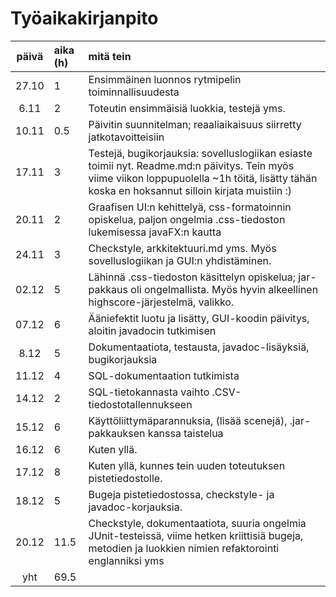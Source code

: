 # Työaikakirjanpito
| päivä | aika (h) | mitä tein  |
| :----:|:-----| :-----|
| 27.10 | 1    | Ensimmäinen luonnos rytmipelin toiminnallisuudesta |
| 6.11  | 2    | Toteutin ensimmäisiä luokkia, testejä yms.         |
| 10.11 | 0.5  | Päivitin suunnitelman; reaaliaikaisuus siirretty jatkotavoitteisiin |
| 17.11 | 3    | Testejä, bugikorjauksia: sovelluslogiikan esiaste toimii nyt. Readme.md:n päivitys. Tein myös viime viikon loppupuolella ~1h töitä, lisätty tähän koska en hoksannut silloin kirjata muistiin :)   |
| 20.11 | 2    | Graafisen UI:n kehittelyä, css-formatoinnin opiskelua, paljon ongelmia .css-tiedoston lukemisessa javaFX:n kautta|
| 24.11 | 3    | Checkstyle, arkkitektuuri.md yms. Myös sovelluslogiikan ja GUI:n yhdistäminen.   |
| 02.12 | 5     | Lähinnä .css-tiedoston käsittelyn opiskelua; jar-pakkaus oli ongelmallista. Myös hyvin alkeellinen highscore-järjestelmä, valikko.   |
|  07.12| 6    | Ääniefektit luotu ja lisätty, GUI-koodin päivitys, aloitin javadocin tutkimisen    |
| 8.12  | 5     | Dokumentaatiota, testausta, javadoc-lisäyksiä, bugikorjauksia   |
|  11.12     |  4    | SQL-dokumentaation tutkimista   |
|  14.12     |   2   | SQL-tietokannasta vaihto .CSV-tiedostotallennukseen  |
|   15.12    |   6   | Käyttöliittymäparannuksia, (lisää scenejä), .jar-pakkauksen kanssa taistelua  |
|   16.12    |   6   | Kuten yllä.    |
|   17.12    |   8   | Kuten yllä, kunnes tein uuden toteutuksen pistetiedostolle.  |
|   18.12    |   5   | Bugeja pistetiedostossa, checkstyle- ja javadoc-korjauksia.  |
| 20.12 | 11.5 | Checkstyle, dokumentaatiota, suuria ongelmia JUnit-testeissä, viime hetken kriittisiä bugeja, metodien ja luokkien nimien refaktorointi englanniksi yms|
| yht   | 69.5  |    | 
